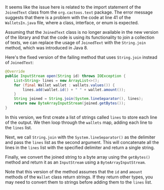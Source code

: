 It seems like the issue here is related to the import statement of the `JoinedText` class from the `org.cactoos.text` package. The error message suggests that there is a problem with the code at line 41 of the `WalletsIn.java` file, where a class, interface, or enum is expected.

Assuming that the `JoinedText` class is no longer available in the new version of the library and that the code is using its functionality to join a collection of texts, we can replace the usage of `JoinedText` with the `String.join` method, which was introduced in Java 8.

Here's the fixed version of the failing method that uses `String.join` instead of `JoinedText`:

```java
@Override
public InputStream open(String id) throws IOException {
    List<String> lines = new ArrayList<>();
    for (final Wallet wallet : wallets.values()) {
        lines.add(wallet.id() + " " + wallet.amount());
    }
    String joined = String.join(System.lineSeparator(), lines);
    return new ByteArrayInputStream(joined.getBytes());
}
```

In this version, we first create a list of strings called `lines` to store each line of the output. We then loop through the `wallets` map, adding each line to the `lines` list.

Next, we call `String.join` with the `System.lineSeparator()` as the delimiter and pass the `lines` list as the second argument. This will concatenate all the lines in the `lines` list with the specified delimiter and return a single string.

Finally, we convert the joined string to a byte array using the `getBytes()` method and return it as an `InputStream` using a `ByteArrayInputStream`.

Note that this version of the method assumes that the `id` and `amount` methods of the `Wallet` class return strings. If they return other types, you may need to convert them to strings before adding them to the `lines` list.